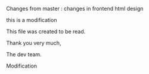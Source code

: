 Changes from master :
changes in frontend html design

this is a modification

This file was created to be read.

Thank you very much,

The dev team.

Modification

